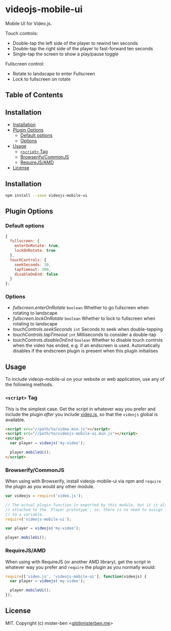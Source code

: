 # videojs-mobile-ui

Mobile UI for Video.js.

Touch controls:

- Double-tap the left side of the player to rewind ten seconds
- Double-tap the right side of the player to fast-forward ten seconds
- Single-tap the screen to show a play/pause toggle

Fullscreen control:

- Rotate to landscape to enter Fullscreen
- Lock to fullscreen on rotate

## Table of Contents

<!-- START doctoc generated TOC please keep comment here to allow auto update -->
<!-- DON'T EDIT THIS SECTION, INSTEAD RE-RUN doctoc TO UPDATE -->
## Installation

- [Installation](#installation)
- [Plugin Options](#plugin-options)
  - [Default options](#default-options)
  - [Options](#options)
- [Usage](#usage)
  - [`<script>` Tag](#script-tag)
  - [Browserify/CommonJS](#browserifycommonjs)
  - [RequireJS/AMD](#requirejsamd)
- [License](#license)

<!-- END doctoc generated TOC please keep comment here to allow auto update -->
## Installation

```sh
npm install --save videojs-mobile-ui
```

## Plugin Options

### Default options

```js
{
  fullscreen: {
    enterOnRotate: true,
    lockOnRotate: true
  },
  touchControls: {
    seekSeconds: 10,
    tapTimeout: 300,
    disableOnEnd: false
  }
};
```

### Options

- *fullscreen.enterOnRotate* `boolean` Whether to go fullscreen when rotating to landscape
- *fullscreen.lockOnRotate* `boolean` Whether to lock to fullscreen when rotating to landscape
- *touchControls.seekSeconds* `int` Seconds to seek when double-tapping
- *touchControls.tapTimeout* `int` Milliseconds to consider a double-tap
- *touchControls.disableOnEnd* `boolean` Whether to disable touch controls when the video has ended, e.g. if an endscreen is used. Automatically disables if the endscreen plugin is present when this plugin initialises

## Usage

To include videojs-mobile-ui on your website or web application, use any of the following methods.

### `<script>` Tag

This is the simplest case. Get the script in whatever way you prefer and include the plugin _after_ you include [video.js][videojs], so that the `videojs` global is available.

```html
<script src="//path/to/video.min.js"></script>
<script src="//path/to/videojs-mobile-ui.min.js"></script>
<script>
  var player = videojs('my-video');

  player.mobileUi();
</script>
```

### Browserify/CommonJS

When using with Browserify, install videojs-mobile-ui via npm and `require` the plugin as you would any other module.

```js
var videojs = require('video.js');

// The actual plugin function is exported by this module, but it is also
// attached to the `Player.prototype`; so, there is no need to assign it
// to a variable.
require('videojs-mobile-ui');

var player = videojs('my-video');

player.mobileUi();
```

### RequireJS/AMD

When using with RequireJS (or another AMD library), get the script in whatever way you prefer and `require` the plugin as you normally would:

```js
require(['video.js', 'videojs-mobile-ui'], function(videojs) {
  var player = videojs('my-video');

  player.mobileUi();
});
```

## License

MIT. Copyright (c) mister-ben &lt;git@misterben.me&gt;


[videojs]: http://videojs.com/
